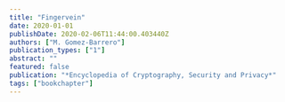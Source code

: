 ```yaml
---
title: "Fingervein"
date: 2020-01-01
publishDate: 2020-02-06T11:44:00.403440Z
authors: ["M. Gomez-Barrero"]
publication_types: ["1"]
abstract: ""
featured: false
publication: "*Encyclopedia of Cryptography, Security and Privacy*"
tags: ["bookchapter"]
---
```


